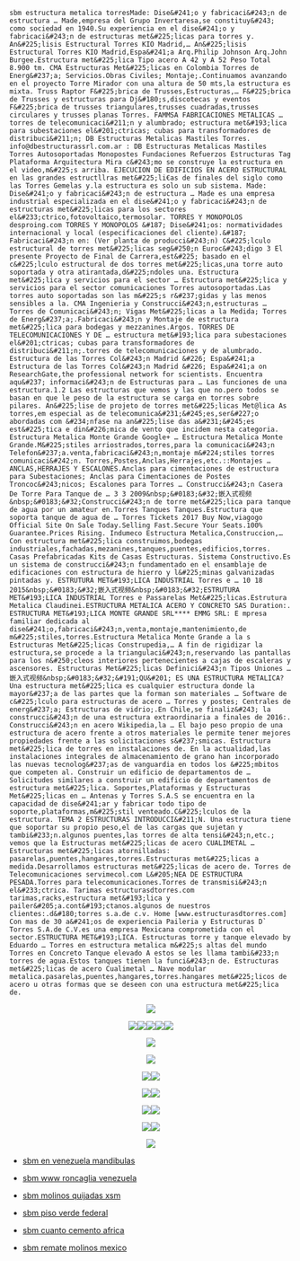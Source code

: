 
```
sbm estructura metalica torresMade: Dise&#241;o y fabricaci&#243;n de estructura … Made,empresa del Grupo Invertaresa,se constituy&#243; como sociedad en 1940.Su experiencia en el dise&#241;o y fabricaci&#243;n de estructuras met&#225;licas para torres y. An&#225;lisis Estructural Torres KIO Madrid,… An&#225;lisis Estructural Torres KIO Madrid,Espa&#241;a Arq.Philip Johnson Arq.John Burgee.Estructura met&#225;lica Tipo acero A 42 y A 52 Peso Total 8.900 tm. CMA Estructuras Met&#225;licas en Colombia Torres de Energ&#237;a; Servicios.Obras Civiles; Montaje;.Continuamos avanzando en el proyecto Torre Mirador con una altura de 50 mts,la estructura es mixta. Truss Raptor F&#225;brica de Trusses,Estructuras,… F&#225;brica de Trusses y estructuras para Dj&#180;s,discotecas y eventos F&#225;brica de trusses triangulares,trusses cuadradas,trusses circulares y trusses planas Torres. FAMMSA FABRICACIONES METALICAS … torres de telecomunicaci&#211;n y alumbrado; estructura met&#193;lica para subestaciones el&#201;ctricas; cubas para transformadores de distribuci&#211;n; DB Estructuras Metalicas Mastiles Torres. info@dbestructurassrl.com.ar : DB Estructuras Metalicas Mastiles Torres Autosoportadas Monopostes Fundaciones Refuerzos Estructuras Tag Plataforma Arquitectura Mira c&#243;mo se construye la estructura en el video,m&#225;s arriba. EJECUCION DE EDIFICIOS EN ACERO ESTRUCTURAL en las grandes estructllras met&#225;li€as de finales del siglo como las Torres Gemelas y.la estructura es solo un sub sistema. Made: Dise&#241;o y fabricaci&#243;n de estructura … Made es una empresa industrial especializada en el dise&#241;o y fabricaci&#243;n de estructuras met&#225;licas para los sectores el&#233;ctrico,fotovoltaico,termosolar. TORRES Y MONOPOLOS desproing.com TORRES Y MONOPOLOS &#187; Dise&#241;os: normatividades internacional y local (especificaciones del cliente).&#187; Fabricaci&#243;n en: (Ver planta de producci&#243;n) C&#225;lculo estructural de torres met&#225;licas seg&#250;n Euroc&#243;digo 3 El presente Proyecto de Final de Carrera,est&#225; basado en el c&#225;lculo estructural de dos torres met&#225;licas,una torre auto soportada y otra atirantada,d&#225;ndoles una. Estructura met&#225;lica y servicios para el sector … Estructura met&#225;lica y servicios para el sector comunicaciones Torres autosoportadas.Las torres auto soportadas son las m&#225;s r&#237;gidas y las menos sensibles a la. CMA Ingenieria y Construcci&#243;n,estructuras … Torres de Comunicaci&#243;n; Vigas Met&#225;licas a la Medida; Torres de Energ&#237;a;.Fabricaci&#243;n y Montaje de estructura met&#225;lica para bodegas y mezzanines.Argos. TORRES DE TELECOMUNICACIONES Y DE … estructura met&#193;lica para subestaciones el&#201;ctricas; cubas para transformadores de distribuci&#211;n;.torres de telecomunicaciones y de alumbrado. Estructura de las Torres Col&#243;n Madrid &#226; Espa&#241;a Estructura de las Torres Col&#243;n Madrid &#226; Espa&#241;a on ResearchGate,the professional network for scientists. Encuentra aqu&#237; informaci&#243;n de Estructuras para … Las funciones de una estructura.1.2 Las estructuras que vemos y las que no.pero todos se basan en que le peso de la estructura se carga en torres sobre pilares. An&#225;lise de projeto de torres met&#225;licas Met@lica As torres,em especial as de telecomunica&#231;&#245;es,ser&#227;o abordadas com &#234;nfase na an&#225;lise das a&#231;&#245;es est&#225;tica e din&#226;mica de vento que incidem nesta categoria. Estructura Metalica Monte Grande Google+ … Estructura Metalica Monte Grande.M&#225;stiles arriostrados,torres,para la comunicaci&#243;n Telefon&#237;a.venta,fabricaci&#243;n,montaje m&#224;stiles torres comunicaci&#242;n. Torres,Postes,Anclas,Herrajes,etc.::Montajes … ANCLAS,HERRAJES Y ESCALONES.Anclas para cimentaciones de estructura para Subestaciones; Anclas para Cimentaciones de Postes Troncoc&#243;nicos; Escalones para Torres … Construcci&#243;n Casera De Torre Para Tanque de … 3 3 2009&nbsp;&#0183;&#32;嵌入式视频&nbsp;&#0183;&#32;Construcci&#243;n de torre met&#225;lica para tanque de agua por un amateur en.Torres Tanques Tanques.Estructura que soporta tanque de agua de … Torres Tickets 2017 Buy Now,viagogo Official Site On Sale Today.Selling Fast.Secure Your Seats.100% Guarantee.Prices Rising. Indumeco Estructura Metalica,Construccion,… Con estructura met&#225;lica construimos,bodegas industriales,fachadas,mezanines,tanques,puentes,edificios,torres. Casas Prefabricadas Kits de Casas Estructuras. Sistema Constructivo.Es un sistema de construcci&#243;n fundamentado en el ensamblaje de edificaciones con estructura de hierro y l&#225;minas galvanizadas pintadas y. ESTRUTURA MET&#193;LICA INDUSTRIAL Torres e … 10 18 2015&nbsp;&#0183;&#32;嵌入式视频&nbsp;&#0183;&#32;ESTRUTURA MET&#193;LICA INDUSTRIAL Torres e Passarelas Met&#225;licas.Estrutura Metalica Claudinei.ESTRUCTURA METALICA ACERO Y CONCRETO SAS Duration:. ESTRUCTURA MET&#193;LICA MONTE GRANDE SRL**** EMMG SRL: E mpresa familiar dedicada al dise&#241;o,fabricaci&#243;n,venta,montaje,mantenimiento,de m&#225;stiles,torres.Estructura Metalica Monte Grande a la s Estructuras Met&#225;licas Construpedia,… A fin de rigidizar la estructura,se procede a la triangulaci&#243;n,reservando las pantallas para los n&#250;cleos interiores pertenecientes a cajas de escaleras y ascensores. Estructuras Met&#225;licas Definici&#243;n Tipos Uniones … 嵌入式视频&nbsp;&#0183;&#32;&#191;QU&#201; ES UNA ESTRUCTURA METALICA? Una estructura met&#225;lica es cualquier estructura donde la mayor&#237;a de las partes que la forman son materiales … Software de c&#225;lculo para estructuras de acero … Torres y postes; Centrales de energ&#237;a; Estructuras de vidrio;.En Chile,se finaliz&#243; la construcci&#243;n de una estructura extraordinaria a finales de 2016:. Construcci&#243;n en acero Wikipedia,la … El bajo peso propio de una estructura de acero frente a otros materiales le permite tener mejores propiedades frente a las solicitaciones s&#237;smicas. Estructura met&#225;lica de torres en instalaciones de. En la actualidad,las instalaciones integrales de almacenamiento de grano han incorporado las nuevas tecnolog&#237;as de vanguardia en todos los &#225;mbitos que competen al. Construir un edificio de departamentos de … Solicitudes similares a construir un edificio de departamentos de estructura met&#225;lica. Soportes,Plataformas y Estructuras Met&#225;licas en … Antenas y Torres S.A.S se encuentra en la capacidad de dise&#241;ar y fabricar todo tipo de soporte,plataformas,m&#225;stil venteado.C&#225;lculos de la estructura. TEMA 2 ESTRUCTURAS INTRODUCCI&#211;N. Una estructura tiene que soportar su propio peso,el de las cargas que sujetan y tambi&#233;n.algunos puentes,las torres de alta tensi&#243;n,etc.; vemos que la Estructuras met&#225;licas de acero CUALIMETAL … Estructuras met&#225;licas atornilladas: pasarelas,puentes,hangares,torres.Estructuras met&#225;licas a medida.Desarrollamos estructuras met&#225;licas de acero de. Torres de Telecomunicaciones servimecol.com L&#205;NEA DE ESTRUCTURA PESADA.Torres para telecomunicaciones.Torres de transmisi&#243;n el&#233;ctrica. Tarimas estructurasdtorres.com tarimas,racks,estructura met&#193;lica y pailer&#205;a.cont&#193;ctanos.algunos de nuestros clientes:.d&#180;torres s.a.de c.v. Home [www.estructurasdtorres.com] Con mas de 30 a&#241;os de experiencia Paileria y Estructuras D` Torres S.A.de C.V.es una empresa Mexicana comprometida con el sector.ESTRUCTURA MET&#193;LICA. Estructuras torre y tanque elevado by Eduardo … Torres en estructura metalica m&#225;s altas del mundo Torres en Concreto Tanque elevado A estos se les llama tambi&#233;n torres de agua.Estos tanques tienen la funci&#243;n de. Estructuras met&#225;licas de acero Cualimetal … Nave modular metalica.pasarelas,puentes,hangares,torres.hangares met&#225;licos de acero u otras formas que se deseen con una estructura met&#225;lica de. 
```

<div align="center">

<a href="https://es-crusher.shibang-china.com/github&k=sbm+estructura+metalica+torres"><img src="https://static.shibang-china.com/es/crusher/logo.jpg"></a>

<a href="https://es-crusher.shibang-china.com/github&k=sbm+estructura+metalica+torres"><img src="https://static.shibang-china.com/es/crusher/index.jpg"></a><a href="https://es-crusher.shibang-china.com/material.htmlgithub&k=sbm+estructura+metalica+torres"><img src="https://static.shibang-china.com/es/crusher/material.jpg"></a><a href="https://es-crusher.shibang-china.com/application.htmlgithub&k=sbm+estructura+metalica+torres"><img src="https://static.shibang-china.com/es/crusher/application.jpg"></a><a href="https://es-crusher.shibang-china.com/aboutus.htmlgithub&k=sbm+estructura+metalica+torres"><img src="https://static.shibang-china.com/es/crusher/aboutus.jpg"></a><a href="https://es-crusher.shibang-china.com/contact.htmlgithub&k=sbm+estructura+metalica+torres"><img src="https://static.shibang-china.com/es/crusher/contact.jpg"></a>

<a href="https://es-crusher.shibang-china.com/github&k=sbm+estructura+metalica+torres"><img src="https://static.shibang-china.com/es/crusher/banner.jpg"></a>

<a href="https://swt.shibang-china.com/github&k=sbm+estructura+metalica+torres"><img src="https://static.shibang-china.com/es/crusher/text.jpg"></a>

<a href="https://swt.shibang-china.com/github&k=sbm+estructura+metalica+torres"><img src="https://static.shibang-china.com/es/crusher/chat.jpg"></a><a href="https://es-crusher.shibang-china.com/contact.htmlgithub&k=sbm+estructura+metalica+torres"><img src="https://static.shibang-china.com/es/crusher/message.jpg"></a>

<a href="https://es-crusher.shibang-china.com/products/pe.htmlgithub&k=sbm+estructura+metalica+torres"><img src="https://static.shibang-china.com/es/crusher/pe.jpg"></a><a href="https://es-crusher.shibang-china.com/products/pf.htmlgithub&k=sbm+estructura+metalica+torres"><img src="https://static.shibang-china.com/es/crusher/pf.jpg"></a>

<a href="https://es-crusher.shibang-china.com/products/hpt.htmlgithub&k=sbm+estructura+metalica+torres"><img src="https://static.shibang-china.com/es/crusher/hpt.jpg"></a><a href="https://es-crusher.shibang-china.com/products/vsi.htmlgithub&k=sbm+estructura+metalica+torres"><img src="https://static.shibang-china.com/es/crusher/vsi.jpg"></a>

<a href="https://es-crusher.shibang-china.com/products/klv.htmlgithub&k=sbm+estructura+metalica+torres"><img src="https://static.shibang-china.com/es/crusher/klv.jpg"></a><a href="https://es-crusher.shibang-china.com/products/portable.htmlgithub&k=sbm+estructura+metalica+torres"><img src="https://static.shibang-china.com/es/crusher/portable.jpg"></a>

<a href="https://swt.shibang-china.com/github&k=sbm+estructura+metalica+torres"><img src="https://static.shibang-china.com/es/crusher/case.jpg"></a>

</div>


* [sbm en venezuela mandibulas](sbm%20en%20venezuela%20mandibulas.md)

* [sbm www roncaglia venezuela](sbm%20www%20roncaglia%20venezuela.md)

* [sbm molinos quijadas xsm](sbm%20molinos%20quijadas%20xsm.md)

* [sbm piso verde federal](sbm%20piso%20verde%20federal.md)

* [sbm cuanto cemento africa](sbm%20cuanto%20cemento%20africa.md)

* [sbm remate molinos mexico](sbm%20remate%20molinos%20mexico.md)